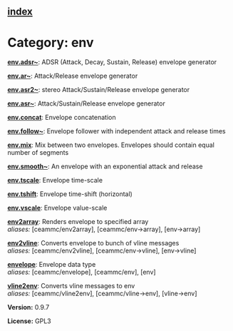 [index](index.html) 
---

# Category: env




[**env.adsr\~**](env.adsr~.html): ADSR (Attack, Decay, Sustain, Release) envelope generator 

[**env.ar\~**](env.ar~.html): Attack/Release envelope generator 

[**env.asr2\~**](env.asr2~.html): stereo Attack/Sustain/Release envelope generator 

[**env.asr\~**](env.asr~.html): Attack/Sustain/Release envelope generator 

[**env.concat**](env.concat.html): Envelope concatenation 

[**env.follow\~**](env.follow~.html): Envelope follower with independent attack and release times 

[**env.mix**](env.mix.html): Mix between two envelopes. Envelopes should contain equal number of segments 

[**env.smooth\~**](env.smooth~.html): An envelope with an exponential attack and release 

[**env.tscale**](env.tscale.html): Envelope time-scale 

[**env.tshift**](env.tshift.html): Envelope time-shift (horizontal) 

[**env.vscale**](env.vscale.html): Envelope value-scale 

[**env2array**](env2array.html): Renders envelope to specified array <br>
_aliases:_ \[ceammc/env2array\], \[ceammc/env-&gt;array\], \[env-&gt;array\]


[**env2vline**](env2vline.html): Converts envelope to bunch of vline messages <br>
_aliases:_ \[ceammc/env2vline\], \[ceammc/env-&gt;vline\], \[env-&gt;vline\]


[**envelope**](envelope.html): Envelope data type <br>
_aliases:_ \[ceammc/envelope\], \[ceammc/env\], \[env\]


[**vline2env**](vline2env.html): Converts vline messages to env <br>
_aliases:_ \[ceammc/vline2env\], \[ceammc/vline-&gt;env\], \[vline-&gt;env\]



**Version:** 0.9.7

**License:** GPL3
